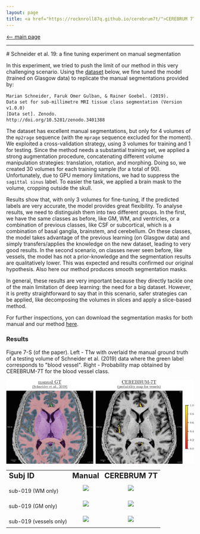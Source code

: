 ```yaml
---
layout: page
title: <a href="https://rocknroll87q.github.io/cerebrum7t/">CEREBRUM 7T</a>
---
```


[<-- main page](https://rocknroll87q.github.io/cerebrum7t/)

<hr>
# Schneider et al. 19: a fine tuning experiment on manual segmentation

In this experiment, we tried to push the limit of our method in this very challenging scenario. 
Using the [dataset](https://doi.org/10.5281/zenodo.3401388) below, we fine tuned the model (trained on Glasgow data) to replicate the manual segmentations provided by:

~~~
Marian Schneider, Faruk Omer Gulban, & Rainer Goebel. (2019).
Data set for sub-millimetre MRI tissue class segmentation (Version v1.0.0) 
[Data set]. Zenodo.
http://doi.org/10.5281/zenodo.3401388
~~~

The dataset has excellent manual segmentations, but only for 4 volumes of the `mp2rage` sequence (with the `mprage` sequence excluded for the moment).
We exploited a cross-validation strategy, using 3 volumes for training and 1 for testing.
Since the method needs a substantial training set, we applied a strong augmentation procedure, concatenating different volume manipulation strategies: translation, rotation, and morphing. 
Doing so, we created 30 volumes for each training sample (for a total of 90). 
Unfortunately, due to GPU memory limitations, we had to suppress the `sagittal sinus` label.
To easier the task, we applied a brain mask to the volume, cropping outside the skull.

Results show that, with only 3 volumes for fine-tuning, if the predicted labels are very accurate, the model provides great flexibility.
To analyse results, we need to distinguish them into two different groups.
In the first, we have the same classes as before, like GM, WM, and ventricles, or a combination of previous classes, like CSF or subcortical, which is a combination of basal ganglia, brainstem, and cerebellum.
On these classes, the model takes advantage of the previous learning (on Glasgow data) and simply transfers/applies the knowledge on the new dataset, leading to very good results.
In the second scenario, on classes never seen before, like vessels, the model has not a prior-knowledge and the segmentation results are qualitatively lower.
This was expected and results confirmed our original hypothesis.
Also here our method produces smooth segmentation masks.

In general, these results are very important because they directly tackle one of the main limitation of deep learning: the need for a big dataset.
However, it is pretty straightforward to say that in this scenario, safer strategies can be applied, like decomposing the volumes in slices and apply a slice-based method. 

For further inspections, yon can download the segmentation masks for both manual and our method [here](https://github.com/rockNroll87q/cerebrum7t/tree/gh-pages/results/Schneider19/seg_labels).


### Results

Figure 7-S (of the paper). Left - T1w with overlaid the manual ground truth of a testing volume of Schneider et al. (2019) data where the green label corresponds to "blood vessel". Right - Probability map obtained by CEREBRUM-7T for the blood vessel class. 

<center><img src="./results/Schneider19/schneider_blood_vessels.png"/></center>

<table align="center" cellspacing="0" cellpadding="0">
 <tr>
 	<td><b style="font-size:20px">Subj ID</b></td>
 	<td><center><b style="font-size:20px">Manual</b></center></td> 
 	<td><center><b style="font-size:20px">CEREBRUM 7T</b></center></td> 
 </tr>
 
   <tr>
    <td><b style="font-size:30px"></b>sub-019 (WM only)</td>
    <td><center><img src="./results/Schneider19/meshes/sub-019_uniCut_defaced_gt_white_matter.gif" width="400" /></center></td>
    <td><center><img src="./results/Schneider19/meshes/sub-019_uniCut_defaced_predicted_volume_white_matter.gif" width="400" />  </center></td>
 </tr>
 

 <tr>
    <td><b style="font-size:30px"></b>sub-019 (GM only)</td>
    <td><center><img src="./results/Schneider19/meshes/sub-019_uniCut_defaced_gt_grey_matter.gif" width="400" /></center></td>
    <td><center><img src="./results/Schneider19/meshes/sub-019_uniCut_defaced_predicted_volume_grey_matter.gif" width="400" />  </center></td>
 </tr>

 <tr>
    <td><b style="font-size:30px"></b>sub-019 (vessels only)</td>
    <td><center><img src="./results/Schneider19/meshes/sub-019_uniCut_defaced_gt_vessels.gif" width="400" /></center></td>
    <td><center><img src="./results/Schneider19/meshes/sub-019_uniCut_defaced_predicted_volume_vessels.gif" width="400" />  </center></td>
 </tr>
 
 </table>
